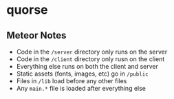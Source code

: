 # quorse

## Meteor Notes

* Code in the ```/server``` directory only runs on the server
* Code in the ```/client``` directory only rusn on the client
* Everything else runs on both the client and server
* Static assets (fonts, images, etc) go in ```/public```
* Files in ```/lib``` load before any other files
* Any ```main.*``` file is loaded after everything else
